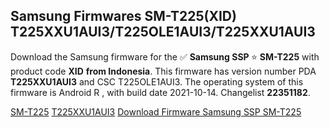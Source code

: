 <h2>Samsung Firmwares SM-T225(XID) T225XXU1AUI3/T225OLE1AUI3/T225XXU1AUI3</h2>
Download the Samsung firmware for the ✅ <strong>Samsung SSP </strong> ⭐ <strong>SM-T225</strong> with product code <strong>XID</strong> <strong> from Indonesia</strong>. This firmware has version number PDA <strong>T225XXU1AUI3</strong> and CSC T225OLE1AUI3. The operating system of this firmware is Android R , with build date 2021-10-14. Changelist <strong>22351182</strong>.


[SM-T225](https://samfirm.shop/samsung/model/SM-T225)
[T225XXU1AUI3](https://samfirm.shop/samsung/pda/T225XXU1AUI3)
[Download Firmware Samsung SSP SM-T225](https://samfirm.shop/samsung/firmware/465073)
